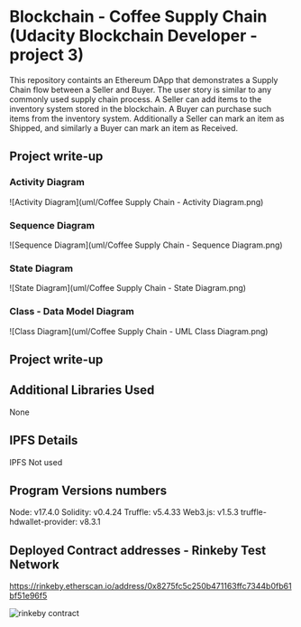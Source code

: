 # Blockchain - Coffee Supply Chain (Udacity Blockchain Developer - project 3)
This repository containts an Ethereum DApp that demonstrates a Supply Chain flow between a Seller and Buyer. The user story is similar to any commonly used supply chain process. A Seller can add items to the inventory system stored in the blockchain. A Buyer can purchase such items from the inventory system. Additionally a Seller can mark an item as Shipped, and similarly a Buyer can mark an item as Received.

## Project write-up

### Activity Diagram
![Activity Diagram](uml/Coffee Supply Chain - Activity Diagram.png)

### Sequence Diagram
![Sequence Diagram](uml/Coffee Supply Chain - Sequence Diagram.png)

### State Diagram
![State Diagram](uml/Coffee Supply Chain - State Diagram.png)

### Class - Data Model Diagram
![Class Diagram](uml/Coffee Supply Chain - UML Class Diagram.png)

## Project write-up
## Additional Libraries Used
None
## IPFS Details
IPFS Not used
## Program Versions numbers
Node: v17.4.0
Solidity: v0.4.24
Truffle: v5.4.33
Web3.js: v1.5.3
truffle-hdwallet-provider: v8.3.1
## Deployed Contract addresses - Rinkeby Test Network
https://rinkeby.etherscan.io/address/0x8275fc5c250b471163ffc7344b0fb61bf51e96f5

![rinkeby contract](rinkeby-contract.png)
